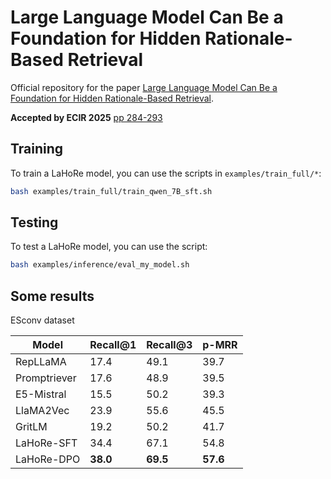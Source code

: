 # Large Language Model Can Be a Foundation for Hidden Rationale-Based Retrieval

Official repository for the paper [Large Language Model Can Be a Foundation for Hidden Rationale-Based Retrieval](https://arxiv.org/abs/2412.16615).

**Accepted by ECIR 2025** [pp 284-293](https://link.springer.com/chapter/10.1007/978-3-031-88714-7_27)

## Training
To train a LaHoRe model, you can use the scripts in `examples/train_full/*`:

```bash
bash examples/train_full/train_qwen_7B_sft.sh
```

## Testing
To test a LaHoRe model, you can use the script:

```bash
bash examples/inference/eval_my_model.sh
```

## Some results
ESconv dataset

| Model        | Recall@1 | Recall@3 | p-MRR    |
|--------------|----------|----------|----------|
| RepLLaMA     | 17.4     | 49.1     | 39.7     |
| Promptriever | 17.6     | 48.9     | 39.5     |
| E5-Mistral   | 15.5     | 50.2     | 39.3     |
| LlaMA2Vec    | 23.9     | 55.6     | 45.5     |
| GritLM       | 19.2     | 50.2     | 41.7     |
| LaHoRe-SFT   | 34.4     | 67.1     | 54.8     |
| LaHoRe-DPO   | **38.0** | **69.5** | **57.6** |

